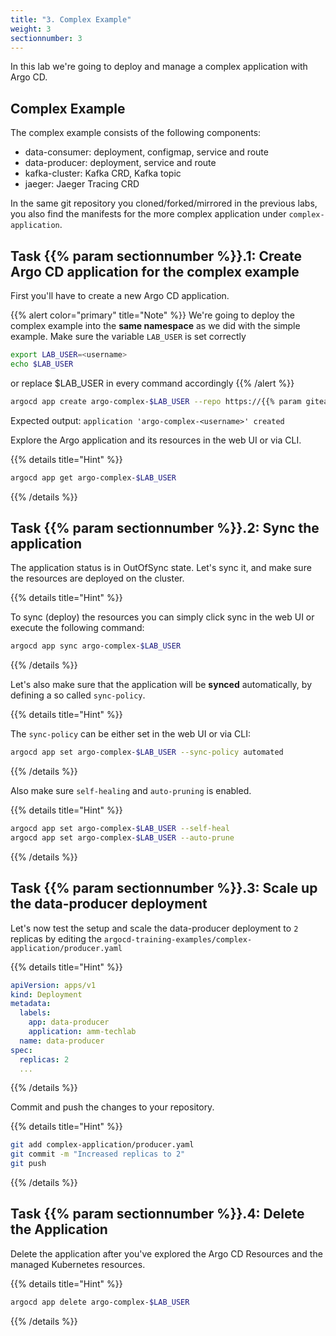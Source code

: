 ```yaml
---
title: "3. Complex Example"
weight: 3
sectionnumber: 3
---
```


In this lab we're going to deploy and manage a complex  application with Argo CD.


## Complex Example

The complex example consists of the following components:

* data-consumer: deployment, configmap, service and route
* data-producer: deployment, service and route
* kafka-cluster: Kafka CRD, Kafka topic
* jaeger: Jaeger Tracing CRD

In the same git repository you cloned/forked/mirrored in the previous labs, you also find the manifests for the more complex application under `complex-application`.


## Task {{% param sectionnumber %}}.1: Create Argo CD application for the complex example

First you'll have to create a new Argo CD application.

{{% alert  color="primary" title="Note" %}}
We're going to deploy the complex example into the **same namespace** as we did with the simple example.
Make sure the variable `LAB_USER` is set correctly
```bash
export LAB_USER=<username>
echo $LAB_USER
```
or replace $LAB_USER in every command accordingly
{{% /alert %}}


```bash
argocd app create argo-complex-$LAB_USER --repo https://{{% param giteaUrl %}}/$LAB_USER/argocd-training-examples.git --path 'complex-application' --dest-server https://kubernetes.default.svc --dest-namespace $LAB_USER
```

Expected output: `application 'argo-complex-<username>' created`

Explore the Argo application and its resources in the web UI or via CLI.

{{% details title="Hint" %}}

```bash
argocd app get argo-complex-$LAB_USER
```
{{% /details %}}


## Task {{% param sectionnumber %}}.2: Sync the application

The application status is in OutOfSync state. Let's sync it, and make sure the resources are deployed on the cluster.

{{% details title="Hint" %}}

To sync (deploy) the resources you can simply click sync in the web UI or execute the following command:

```bash
argocd app sync argo-complex-$LAB_USER
```
{{% /details %}}

Let's also make sure that the application will be **synced** automatically, by defining a so called `sync-policy`.

{{% details title="Hint" %}}

The `sync-policy` can be either set in the web UI or via CLI:

```bash
argocd app set argo-complex-$LAB_USER --sync-policy automated
```
{{% /details %}}

Also make sure `self-healing` and `auto-pruning` is enabled.

{{% details title="Hint" %}}


```bash
argocd app set argo-complex-$LAB_USER --self-heal
argocd app set argo-complex-$LAB_USER --auto-prune
```
{{% /details %}}


## Task {{% param sectionnumber %}}.3: Scale up the data-producer deployment

Let's now test the setup and scale the data-producer deployment to `2` replicas by editing the `argocd-training-examples/complex-application/producer.yaml`

{{% details title="Hint" %}}
```yaml
apiVersion: apps/v1
kind: Deployment
metadata:
  labels:
    app: data-producer
    application: amm-techlab
  name: data-producer
spec:
  replicas: 2
  ...
```
{{% /details %}}

Commit and push the changes to your repository.

{{% details title="Hint" %}}
```bash
git add complex-application/producer.yaml
git commit -m "Increased replicas to 2"
git push
```
{{% /details %}}


## Task {{% param sectionnumber %}}.4: Delete the Application

Delete the application after you've explored the Argo CD Resources and the managed Kubernetes resources.

{{% details title="Hint" %}}
```bash
argocd app delete argo-complex-$LAB_USER

```
{{% /details %}}

